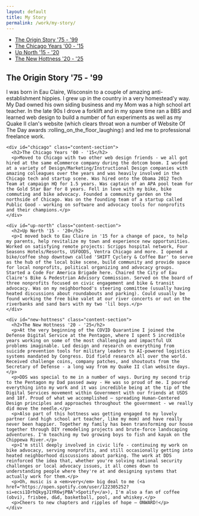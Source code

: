 ```yaml
---
layout: default
title: My Story
permalink: /work/my-story/
---
```


<div class="two-column-container">
  <div class="two-column-nav">
    <ul>
      <li><a href="#origin" class="active">The Origin Story '75 - '99</a></li>
      <li><a href="#chicago">The Chicago Years '00 - '15</a></li>
      <li><a href="#up-north">Up North '15 - '20</a></li>
      <li><a href="#new-hottness">The New Hottness '20 - '25</a></li>
    </ul>
  </div>
  
  <div class="two-column-content">
    <div id="origin" class="content-section active">
      <h2>The Origin Story '75 - '99</h2>
      <p>I was born in Eau Claire, Wisconsin to a couple of amazing anti-establishment hippies. I grew up in the country in a very homestead'y way. My Dad owned his own siding business and my Mom was a high school art teacher. In the late 90s I drove a forklift and in my spare time ran a BBS and learned web design to build a number of fun experiments as well as my Quake II clan's website (which clears throat won a number of Website Of The Day awards :rolling_on_the_floor_laughing:) and led me to professional freelance work.</p>
    </div>

    <div id="chicago" class="content-section">
      <h2>The Chicago Years '00 - '15</h2>
      <p>Moved to Chicago with two other web design friends - we all got hired at the same eCommerce company during the dotcom boom. I worked at a variety of Design/Marketing/Instructional Design companies with amazing colleagues over the years and was heavily involved in the Chicago tech and startup scene. Was hired onto the Obama 2012 Tech Team at campaign HQ for 1.5 years. Was captain of an APA pool team for the Gold Star Bar for 8 years. Fell in love with my bike, bike commuting and bike advocacy. Founded a community garden on the northside of Chicago. Was on the founding team of a startup called Public Good - working on software and advocacy tools for nonprofits and their champions.</p>
    </div>

    <div id="up-north" class="content-section">
      <h2>Up North '15 - '20</h2>
      <p>I moved back to Eau Claire in '15 for a change of pace, to help my parents, help revitalize my town and experience new opportunities. Worked on satisfying remote projects: Scripps hospital network, Four Seasons Hotels/Resorts, USFOODS, Ventra Chicago and more. I opened a bike/coffee shop downtown called 'SHIFT Cyclery & Coffee Bar' to serve as the hub of the local bike scene, build community and provide space for local nonprofits, political organizing and advocacy groups. Started a Code For America Brigade here. Chaired the City of Eau Claire's Bike & Pedestrian Advisory Commission. Served on the board of three nonprofits focused on civic engagement and bike & transit advocacy. Was on my neighborhood's steering committee (usually having heated discussions about roundabouts and parking). Could usually be found working the free bike valet at our river concerts or out on the riverbanks and sand bars with my two 'lil boys.</p>
    </div>

    <div id="new-hottness" class="content-section">
      <h2>The New Hottness '20 - '25</h2>
      <p>At the very beginning of the COVID Quarantine I joined the Defense Digital Service at the Pentagon, where I spent 5 incredible years working on some of the most challenging and impactful UX problems imaginable. Led design and research on everything from suicide prevention tools for military leaders to AI-powered logistics systems mandated by Congress. Did field research all over the world. Received challenge coins, company patches, and shoutouts from the Secretary of Defense - a long way from my Quake II clan website days.</p>
      <p>DDS was special to me in a number of ways. During my second trip to the Pentagon my Dad passed away - He was so proud of me. I poured everything into my work and it was incredible being at the tip of the Digital Services movement within Government with our friends at USDS and 18f. Proud of what we accomplished – spreading Human-Centered Design principles and approaches throughout the government - we really did move the needle.</p>
      <p>Also part of this hottness was getting engaged to my lovely partner (and high school art teacher, like my mom) and have really never been happier. Together my family has been transforming our house together through DIY remodeling projects and brute-force landscaping adventures. I'm teaching my two growing boys to fish and kayak on the Chippewa River.</p>
      <p>I'm still deeply involved in civic life - continuing my work on bike advocacy, serving nonprofits, and still occasionally getting into heated neighborhood discussions about parking. The work at DDS reinforced the idea that, whether you're solving national security challenges or local advocacy issues, it all comes down to understanding people where they're at and designing systems that actually work for them.</p>
      <p>Oh, music is a <em>very</em> big deal to me (<a href="https://open.spotify.com/user/122305252?si=ecsi1DrhQkygJ1YR6wjPBA">Spotify</a>), I'm also a fan of coffee (obvi), frisbee, d&d, basketball, pool, and whiskey.</p>
      <p>Cheers to new chapters and ripples of hope – ONWARD!</p>
    </div>
  </div>
</div>

<script src="/assets/js/two-column-nav.js"></script>

